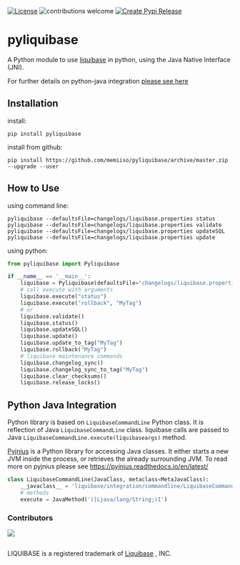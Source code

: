[![License](http://img.shields.io/:license-apache%202.0-brightgreen.svg)](http://www.apache.org/licenses/LICENSE-2.0.html)
![contributions welcome](https://img.shields.io/badge/contributions-welcome-brightgreen.svg?style=flat)
[![Create Pypi Release](https://github.com/memiiso/pyliquibase/actions/workflows/release.yml/badge.svg)](https://github.com/memiiso/pyliquibase/actions/workflows/release.yml)
# pyliquibase

A Python module to use [liquibase](http://www.liquibase.org/) in python, using the Java Native Interface (JNI).

For further details on python-java integration [please see here](#python-java-integration)

## Installation

install:
```shell
pip install pyliquibase
```

install from github:
```shell
pip install https://github.com/memiiso/pyliquibase/archive/master.zip --upgrade --user
```

## How to Use

using command line:
```shell
pyliquibase --defaultsFile=changelogs/liquibase.properties status
pyliquibase --defaultsFile=changelogs/liquibase.properties validate
pyliquibase --defaultsFile=changelogs/liquibase.properties updateSQL
pyliquibase --defaultsFile=changelogs/liquibase.properties update
```

using python:
```python
from pyliquibase import Pyliquibase

if __name__ == '__main__':
    liquibase = Pyliquibase(defaultsFile="changelogs/liquibase.properties", logLevel="INFO")
    # call execute with arguments
    liquibase.execute("status")
    liquibase.execute("rollback", "MyTag")
    # or 
    liquibase.validate()
    liquibase.status()
    liquibase.updateSQL()
    liquibase.update()
    liquibase.update_to_tag("MyTag")
    liquibase.rollback("MyTag")
    # liquibase maintenance commands
    liquibase.changelog_sync()
    liquibase.changelog_sync_to_tag("MyTag")
    liquibase.clear_checksums()
    liquibase.release_locks()
```

## Python Java Integration

Python library is based on `LiquibaseCommandLine` Python class. It is reflection of Java `LiquibaseCommandLine` class.
liquibase calls are passed to Java `LiquibaseCommandLine.execute(liquibaseargs)` method.

[Pyjnius](https://github.com/kivy/pyjnius) is a Python library for accessing Java classes. It either starts a new JVM inside the process, or retrieves the already surrounding JVM. To read more on pyjnius please see https://pyjnius.readthedocs.io/en/latest/
```python
class LiquibaseCommandLine(JavaClass, metaclass=MetaJavaClass):
    __javaclass__ = 'liquibase/integration/commandline/LiquibaseCommandLine'
    # methods
    execute = JavaMethod('([Ljava/lang/String;)I')
```

### Contributors
<a href="https://github.com/memiiso/pyliquibase/graphs/contributors">
  <img src="https://contributors-img.web.app/image?repo=memiiso/pyliquibase" />
</a>


##
LIQUIBASE is a registered trademark of [Liquibase](https://www.liquibase.com) , INC.
